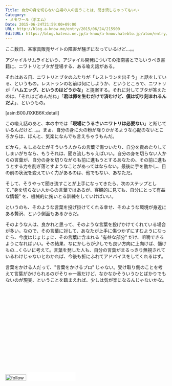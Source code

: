```yaml
---
Title: 自分の身を切らない立場の人の言うことは、聞き流しちゃってもいい
Category:
- メモワール（ポエム）
Date: 2015-06-24T21:59:00+09:00
URL: http://blog.a-know.me/entry/2015/06/24/215900
EditURL: https://blog.hatena.ne.jp/a-know/a-know.hateblo.jp/atom/entry/8454420450098811102
---
```


ここ数日、某家具販売サイトの障害が騒ぎになっているけど...。。


アジャイルサムライという、アジャイル開発についての指南書とでもいうべき書籍に、ニワトリとブタが登場する、ある喩え話がある。


それはある日、ニワトリとブタのふたりが「レストランを出そう」と話をしている、というもの。レストランの名前は何にしようか、というところで、ニワトリが「**ハムエッグ、というのはどうかな**」と提案する。それに対してブタが答えたのは、「それはごめんだね」｢**君は卵を生むだけで済むけど、僕は切り刻まれるんだよ**｣、というもの。




[asin:B00J1XKB6K:detail]




この喩え話のあと、本の中では「**現場にうるさいニワトリは必要ない**」と断じているんだけど...。。まぁ、自分の身に火の粉が降りかかるような心配のないところからは、ほんと、気楽になんでも言えちゃうもんだ。


だから。もしあなたがそういう人からの言葉で傷ついたり、自分を責めたりしてしまいがちなら、もうそれは、聞き流しちゃえばいい。自分の身を切らない人からの言葉が、自分の身を切りながらも前に進もうとするあなたの、その前に進もうとする力を削ぎ落とすようなことがあってはならない。最後に手を動かし、目の前の状況を変えていく力があるのは、他でもない、あなただ。


そして、そうやって聞き流すことが上手になってきたら、次のステップとして、”身を切らない人からの言葉ではあるが、客観的に見ても、自分にとって有益な情報” を、機械的に掬いとる訓練をしていけばいい。


というのも、そのような言葉を投げ掛けてくれる幸せ、そのような環境が身近にある贅沢、という側面もあるからだ。


そのような人は、良かれと思って、そのような言葉を投げかけてくれている場合が多い。なので、その言葉に対して、あなたが上手に傷つかずにすむようになったら、今度はじょじょに、その言葉に含まれる "有益な部分" だけ、咀嚼できるようになればいい。その結果、なにかしらが少しでも良い方向に上向けば、儲けもの...くらいに考えて。言葉を発した人も、自分の言葉がまるっきり無視されているわけじゃないとわかれば、今後も折にふれてアドバイスをしてくれるはず。


言葉をかける人だって、"言葉をかけるプロ" じゃない。受け取り側のことを考えて言葉がかけられるのがそりゃ一番だけど、なかなかそういうひとばかりでもないのが現実、ということを踏まえれば、少しは気が楽になるんじゃないかな。


<script async src="//pagead2.googlesyndication.com/pagead/js/adsbygoogle.js"></script>
<!-- article-bottom2 -->
<ins class="adsbygoogle"
     style="display:inline-block;width:300px;height:250px"
     data-ad-client="ca-pub-3463034538369189"
     data-ad-slot="5274552934"></ins>
<script>
(adsbygoogle = window.adsbygoogle || []).push({});
</script>


<div>
<a href='http://cloud.feedly.com/#subscription%2Ffeed%2Fhttp%3A%2F%2Fblog.a-know.me%2Ffeed'  target='blank'><img id='feedlyFollow' src='//s3.feedly.com/img/follows/feedly-follow-rectangle-volume-small_2x.png' alt='follow us in feedly' width='65' height='20'></a>

<iframe src="//blog.hatena.ne.jp/a-know/a-know.hateblo.jp/subscribe/iframe" allowtransparency="true" frameborder="0" scrolling="no" width="150" height="28"></iframe>
</div>
